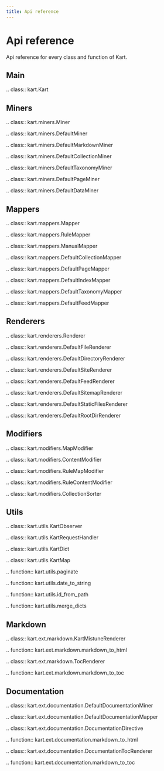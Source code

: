 ```yaml
---
title: Api reference
---
```

# Api reference

Api reference for every class and function of Kart.

## Main

.. class:: kart.Kart

## Miners

.. class:: kart.miners.Miner

.. class:: kart.miners.DefaultMiner

.. class:: kart.miners.DefaultMarkdownMiner

.. class:: kart.miners.DefaultCollectionMiner

.. class:: kart.miners.DefaultTaxonomyMiner

.. class:: kart.miners.DefaultPageMiner

.. class:: kart.miners.DefaultDataMiner


## Mappers

.. class:: kart.mappers.Mapper

.. class:: kart.mappers.RuleMapper

.. class:: kart.mappers.ManualMapper

.. class:: kart.mappers.DefaultCollectionMapper

.. class:: kart.mappers.DefaultPageMapper

.. class:: kart.mappers.DefaultIndexMapper

.. class:: kart.mappers.DefaultTaxonomyMapper

.. class:: kart.mappers.DefaultFeedMapper


## Renderers

.. class:: kart.renderers.Renderer

.. class:: kart.renderers.DefaultFileRenderer

.. class:: kart.renderers.DefaultDirectoryRenderer

.. class:: kart.renderers.DefaultSiteRenderer

.. class:: kart.renderers.DefaultFeedRenderer

.. class:: kart.renderers.DefaultSitemapRenderer

.. class:: kart.renderers.DefaultStaticFilesRenderer

.. class:: kart.renderers.DefaultRootDirRenderer


## Modifiers

.. class:: kart.modifiers.MapModifier

.. class:: kart.modifiers.ContentModifier

.. class:: kart.modifiers.RuleMapModifier

.. class:: kart.modifiers.RuleContentModifier

.. class:: kart.modifiers.CollectionSorter


## Utils

.. class:: kart.utils.KartObserver

.. class:: kart.utils.KartRequestHandler

.. class:: kart.utils.KartDict

.. class:: kart.utils.KartMap

.. function:: kart.utils.paginate

.. function:: kart.utils.date_to_string

.. function:: kart.utils.id_from_path

.. function:: kart.utils.merge_dicts


## Markdown

.. class:: kart.ext.markdown.KartMistuneRenderer

.. function:: kart.ext.markdown.markdown_to_html

.. class:: kart.ext.markdown.TocRenderer

.. function:: kart.ext.markdown.markdown_to_toc


## Documentation

.. class:: kart.ext.documentation.DefaultDocumentationMiner

.. class:: kart.ext.documentation.DefaultDocumentationMapper

.. class:: kart.ext.documentation.DocumentationDirective

.. function:: kart.ext.documentation.markdown_to_html

.. class:: kart.ext.documentation.DocumentationTocRenderer

.. function:: kart.ext.documentation.markdown_to_toc
